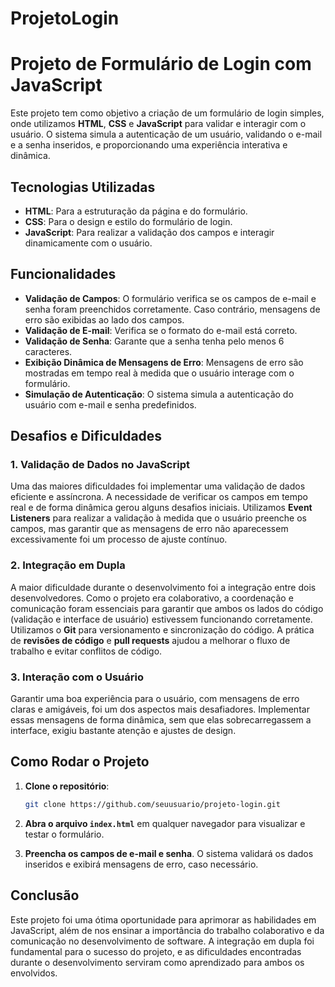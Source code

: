 # ProjetoLogin

# Projeto de Formulário de Login com JavaScript

Este projeto tem como objetivo a criação de um formulário de login simples, onde utilizamos **HTML**, **CSS** e **JavaScript** para validar e interagir com o usuário. O sistema simula a autenticação de um usuário, validando o e-mail e a senha inseridos, e proporcionando uma experiência interativa e dinâmica.

## Tecnologias Utilizadas

- **HTML**: Para a estruturação da página e do formulário.
- **CSS**: Para o design e estilo do formulário de login.
- **JavaScript**: Para realizar a validação dos campos e interagir dinamicamente com o usuário.

## Funcionalidades

- **Validação de Campos**: O formulário verifica se os campos de e-mail e senha foram preenchidos corretamente. Caso contrário, mensagens de erro são exibidas ao lado dos campos.
- **Validação de E-mail**: Verifica se o formato do e-mail está correto.
- **Validação de Senha**: Garante que a senha tenha pelo menos 6 caracteres.
- **Exibição Dinâmica de Mensagens de Erro**: Mensagens de erro são mostradas em tempo real à medida que o usuário interage com o formulário.
- **Simulação de Autenticação**: O sistema simula a autenticação do usuário com e-mail e senha predefinidos.

## Desafios e Dificuldades

### 1. **Validação de Dados no JavaScript**
Uma das maiores dificuldades foi implementar uma validação de dados eficiente e assíncrona. A necessidade de verificar os campos em tempo real e de forma dinâmica gerou alguns desafios iniciais. Utilizamos **Event Listeners** para realizar a validação à medida que o usuário preenche os campos, mas garantir que as mensagens de erro não aparecessem excessivamente foi um processo de ajuste contínuo.

### 2. **Integração em Dupla**
A maior dificuldade durante o desenvolvimento foi a integração entre dois desenvolvedores. Como o projeto era colaborativo, a coordenação e comunicação foram essenciais para garantir que ambos os lados do código (validação e interface de usuário) estivessem funcionando corretamente. Utilizamos o **Git** para versionamento e sincronização do código. A prática de **revisões de código** e **pull requests** ajudou a melhorar o fluxo de trabalho e evitar conflitos de código.

### 3. **Interação com o Usuário**
Garantir uma boa experiência para o usuário, com mensagens de erro claras e amigáveis, foi um dos aspectos mais desafiadores. Implementar essas mensagens de forma dinâmica, sem que elas sobrecarregassem a interface, exigiu bastante atenção e ajustes de design.

## Como Rodar o Projeto

1. **Clone o repositório**:
   ```bash
   git clone https://github.com/seuusuario/projeto-login.git
   ```

2. **Abra o arquivo `index.html`** em qualquer navegador para visualizar e testar o formulário.

3. **Preencha os campos de e-mail e senha**. O sistema validará os dados inseridos e exibirá mensagens de erro, caso necessário.

## Conclusão

Este projeto foi uma ótima oportunidade para aprimorar as habilidades em JavaScript, além de nos ensinar a importância do trabalho colaborativo e da comunicação no desenvolvimento de software. A integração em dupla foi fundamental para o sucesso do projeto, e as dificuldades encontradas durante o desenvolvimento serviram como aprendizado para ambos os envolvidos.
